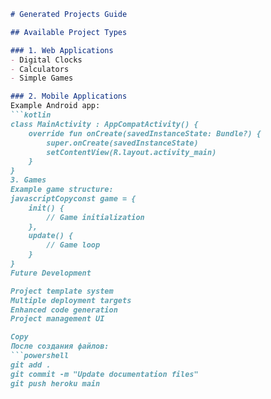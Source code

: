 ﻿```markdown
# Generated Projects Guide

## Available Project Types

### 1. Web Applications
- Digital Clocks
- Calculators
- Simple Games

### 2. Mobile Applications
Example Android app:
```kotlin
class MainActivity : AppCompatActivity() {
    override fun onCreate(savedInstanceState: Bundle?) {
        super.onCreate(savedInstanceState)
        setContentView(R.layout.activity_main)
    }
}
3. Games
Example game structure:
javascriptCopyconst game = {
    init() {
        // Game initialization
    },
    update() {
        // Game loop
    }
}
Future Development

Project template system
Multiple deployment targets
Enhanced code generation
Project management UI

Copy
После создания файлов:
```powershell
git add .
git commit -m "Update documentation files"
git push heroku main